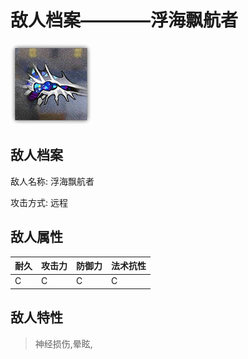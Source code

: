 # 敌人档案————浮海飘航者

![浮海飘航者](./eneIcons/浮海飘航者.png)

## 敌人档案

敌人名称: 浮海飘航者

攻击方式: 远程

## 敌人属性

| 耐久      | 攻击力  | 防御力 | 法术抗性 |
|---------|------|-----|------|
| C | C | C | C |

## 敌人特性
> 神经损伤,晕眩,
